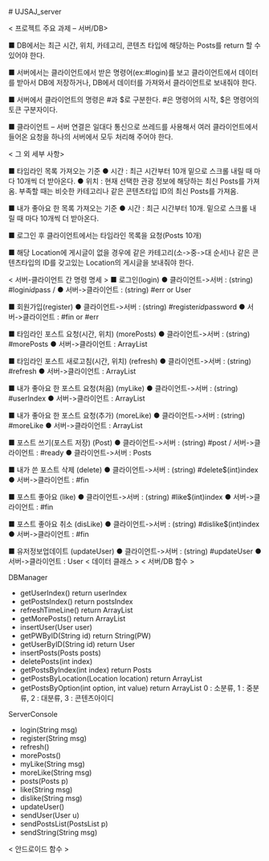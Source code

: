 
﻿# UJSAJ_server

< 프로젝트 주요 과제 – 서버/DB>

■ DB에서는 최근 시간, 위치, 카테고리, 콘텐츠 타입에 해당하는 Posts를 return 할 수 있어야 한다. 

■ 서버에서는 클라이언트에서 받은 명령어(ex:#login)를 보고 클라이언트에서 데이터를 받아서 DB에 저장하거나, DB에서 데이터를 가져와서 클라이언트로 보내줘야 한다.

■ 서버에서 클라이언트의 명령은 #과 $로 구분한다. #은 명령어의 시작, $은 명령어의 토큰 구분자이다.

■ 클라이언트 – 서버 연결은 일대다 통신으로 쓰레드를 사용해서 여러 클라이언트에서 들어온 요청을 하나의 서버에서 모두 처리해 주어야 한다.


< 그 외 세부 사항>

■ 타임라인 목록 가져오는 기준
● 시간 : 최근 시간부터 10개 밑으로 스크롤 내릴 때 마다 10개씩 더 받아온다.
● 위치 : 현재 선택한 관광 정보에 해당하는 최신 Posts를 가져옴. 부족할 때는 비슷한 카테고리나 같은 콘텐츠타입 ID의 최신 Posts를 가져옴.

■ 내가 좋아요 한 목록 가져오는 기준
● 시간 : 최근 시간부터 10개. 밑으로 스크롤 내릴 때 마다 10개씩 더 받아온다.

■ 로그인 후 클라이언트에서는 타임라인 목록을 요청(Posts 10개)

■ 해당 Location에 게시글이 없을 경우에 같은 카테고리(소->중->대 순서)나 같은 콘텐츠타입의 ID를 갖고있는 Location의 게시글을 보내줘야 한다.

< 서버-클라이언트 간 명령 명세 >
■ 로그인(login)
● 클라이언트->서버 : (string) #login$id$pass / 
● 서버->클라이언트 : (string) #err or User

■ 회원가입(register)
● 클라이언트->서버 : (string) #register$id$password
● 서버->클라이언트 : #fin or #err

■ 타임라인 포스트 요청(시간, 위치) (morePosts)
● 클라이언트->서버 : (string) #morePosts
● 서버->클라이언트 : ArrayList<Posts>

■ 타임라인 포스트 새로고침(시간, 위치) (refresh)
● 클라이언트->서버 : (string) #refresh
● 서버->클라이언트 : ArrayList<Posts>

■ 내가 좋아요 한 포스트 요청(처음) (myLike)
● 클라이언트->서버 : (string) #userIndex
● 서버->클라이언트 : ArrayList<Posts>

■ 내가 좋아요 한 포스트 요청(추가) (moreLike)
● 클라이언트->서버 : (string) #moreLike
● 서버->클라이언트 : ArrayList<Posts>

■ 포스트 쓰기(포스트 저장) (Post)
● 클라이언트->서버 : (string) #post / 서버->클라이언트 : #ready
● 클라이언트->서버 : Posts

■ 내가 쓴 포스트 삭제 (delete)
● 클라이언트->서버 : (string) #delete$(int)index
● 서버->클라이언트 : #fin

■ 포스트 좋아요 (like)
● 클라이언트->서버 : (string) #like$(int)index
● 서버->클라이언트 : #fin

■ 포스트 좋아요 취소 (disLike)
● 클라이언트->서버 : (string) #dislike$(int)index
● 서버->클라이언트 : #fin

■ 유저정보업데이트 (updateUser)
● 클라이언트->서버 : (string) #updateUser
● 서버->클라이언트 : User
< 데이터 클래스 >
< 서버/DB 함수 >

DBManager
- getUserIndex() return userIndex
- getPostsIndex() return postsIndex
- refreshTimeLine() return ArrayList<Posts>
- getMorePosts() return ArrayList<Posts>
- insertUser(User user)
- getPWByID(String id) return String(PW)
- getUserByID(String id) return User
- insertPosts(Posts posts)
- deletePosts(int index)
- getPostsByIndex(int index) return Posts
- getPostsByLocation(Location location) return ArrayList<Posts>
- getPostsByOption(int option, int value) return ArrayList<Posts>
0 : 소분류, 1 : 중분류, 2 : 대분류, 3 : 콘텐츠아이디

ServerConsole
- login(String msg) 
- register(String msg) 
- refresh()
- morePosts()
- myLike(String msg)
- moreLike(String msg)
- posts(Posts p)
- like(String msg)
- dislike(String msg)
- updateUser()
- sendUser(User u)
- sendPostsList(PostsList p)
- sendString(String msg)

< 안드로이드 함수 >
